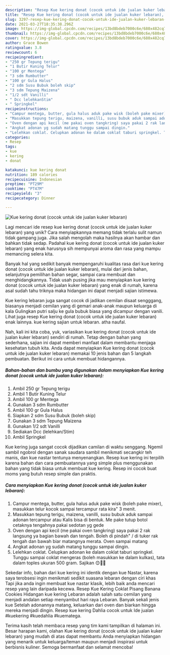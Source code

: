 ```yaml
---
description: "Resep Kue kering donat (cocok untuk ide jualan kuker lebaran), Sempurna"
title: "Resep Kue kering donat (cocok untuk ide jualan kuker lebaran), Sempurna"
slug: 3297-resep-kue-kering-donat-cocok-untuk-ide-jualan-kuker-lebaran-sempurna
date: 2021-03-27T18:35:38.296Z
image: https://img-global.cpcdn.com/recipes/13bd8bdeb7000c6e/680x482cq70/kue-kering-donat-cocok-untuk-ide-jualan-kuker-lebaran-foto-resep-utama.jpg
thumbnail: https://img-global.cpcdn.com/recipes/13bd8bdeb7000c6e/680x482cq70/kue-kering-donat-cocok-untuk-ide-jualan-kuker-lebaran-foto-resep-utama.jpg
cover: https://img-global.cpcdn.com/recipes/13bd8bdeb7000c6e/680x482cq70/kue-kering-donat-cocok-untuk-ide-jualan-kuker-lebaran-foto-resep-utama.jpg
author: Grace Bowen
ratingvalue: 3.8
reviewcount: 6
recipeingredient:
- "250 gr Tepung terigu"
- "1 Butir Kuning Telur"
- "100 gr Mentega"
- "3 sdm Rumbutter"
- "100 gr Gula Halus"
- "2 sdm Susu Bubuk boleh skip"
- "3 sdm Tepung Maizena"
- "1/2 sdt Vanilli"
- " Dcc lelehkanStim"
- " Springkel"
recipeinstructions:
- "Campur mentega, butter, gula halus aduk pake wisk (boleh pake mixer), masukkan telur kocok sampai tercampur rata kira&#34; 3 menit."
- "Masukkan tepung terigu, maizena, vanilli, susu bubuk aduk sampai adonan tercampur atau Kalis bisa di bentuk. Me pake tutup botol cetaknya tengahnya pakai sedotan yg gede"
- "Oven dengan api kecil (me pakai oven tangkring) saya pakai 2 rak langsung ya bagian bawah dan tengah. Boleh di pindah&#34; / di tuker rak tengah dan bawah biar matangnya merata. Oven sampai matang"
- "Angkat adonan yg sudah matang tunggu sampai dingin."
- "Lelehkan coklat. Celupkan adonan ke dalam coklat taburi springkel. Tunggu sampai coklat mengeras (boleh masukkan ke dalam kulkas), tata dalam toples ukuran 500 gram. Sajikan 😊👩‍🍳"
categories:
- Resep
tags:
- kue
- kering
- donat

katakunci: kue kering donat 
nutrition: 189 calories
recipecuisine: Indonesian
preptime: "PT29M"
cooktime: "PT47M"
recipeyield: "3"
recipecategory: Dinner

---
```



![Kue kering donat (cocok untuk ide jualan kuker lebaran)](https://img-global.cpcdn.com/recipes/13bd8bdeb7000c6e/680x482cq70/kue-kering-donat-cocok-untuk-ide-jualan-kuker-lebaran-foto-resep-utama.jpg)

Lagi mencari ide resep kue kering donat (cocok untuk ide jualan kuker lebaran) yang unik? Cara menyiapkannya memang tidak terlalu sulit namun tidak gampang juga. Jika salah mengolah maka hasilnya akan hambar dan bahkan tidak sedap. Padahal kue kering donat (cocok untuk ide jualan kuker lebaran) yang enak harusnya sih mempunyai aroma dan rasa yang mampu memancing selera kita.

Banyak hal yang sedikit banyak mempengaruhi kualitas rasa dari kue kering donat (cocok untuk ide jualan kuker lebaran), mulai dari jenis bahan, selanjutnya pemilihan bahan segar, sampai cara membuat dan menghidangkannya. Tidak usah pusing jika mau menyiapkan kue kering donat (cocok untuk ide jualan kuker lebaran) yang enak di rumah, karena asal sudah tahu triknya maka hidangan ini dapat menjadi sajian istimewa.

Kue kering lebaran juga sangat cocok di jadikan cemilan disaat sengggang, biasanya menjadi cemilan yang di gemari anak-anak maupun keluarga di kala Gulingkan putri salju ke gula bubuk biasa yang dicampur dengan vanili. Lihat juga resep Kue kering donat (cocok untuk ide jualan kuker lebaran) enak lainnya. kue kering sajian untuk lebaran. atha naufal.


Nah, kali ini kita coba, yuk, variasikan kue kering donat (cocok untuk ide jualan kuker lebaran) sendiri di rumah. Tetap dengan bahan yang sederhana, sajian ini dapat memberi manfaat dalam membantu menjaga kesehatan tubuh kita. Anda dapat menyiapkan Kue kering donat (cocok untuk ide jualan kuker lebaran) memakai 10 jenis bahan dan 5 langkah pembuatan. Berikut ini cara untuk membuat hidangannya.

<!--inarticleads1-->

##### Bahan-bahan dan bumbu yang digunakan dalam menyiapkan Kue kering donat (cocok untuk ide jualan kuker lebaran):

1. Ambil 250 gr Tepung terigu
1. Ambil 1 Butir Kuning Telur
1. Ambil 100 gr Mentega
1. Gunakan 3 sdm Rumbutter
1. Ambil 100 gr Gula Halus
1. Siapkan 2 sdm Susu Bubuk (boleh skip)
1. Gunakan 3 sdm Tepung Maizena
1. Gunakan 1/2 sdt Vanilli
1. Sediakan  Dcc (lelehkan/Stim)
1. Ambil  Springkel


Kue kering juga sangat cocok dijadikan camilan di waktu senggang. Ngemil sambil ngobrol dengan sanak saudara sambil menikmati secangkir teh manis, dan kue nastar tentunya menyenangkan. Resep kue kering ini terpilih karena bahan dan cara pembuatannya yang simple plus menggunakan bahan yang tidak biasa untuk membuat kue kering. Resep ini cocok buat moms yang butuh resep simple dan praktis. 

<!--inarticleads2-->

##### Cara menyiapkan Kue kering donat (cocok untuk ide jualan kuker lebaran):

1. Campur mentega, butter, gula halus aduk pake wisk (boleh pake mixer), masukkan telur kocok sampai tercampur rata kira&#34; 3 menit.
1. Masukkan tepung terigu, maizena, vanilli, susu bubuk aduk sampai adonan tercampur atau Kalis bisa di bentuk. Me pake tutup botol cetaknya tengahnya pakai sedotan yg gede
1. Oven dengan api kecil (me pakai oven tangkring) saya pakai 2 rak langsung ya bagian bawah dan tengah. Boleh di pindah&#34; / di tuker rak tengah dan bawah biar matangnya merata. Oven sampai matang
1. Angkat adonan yg sudah matang tunggu sampai dingin.
1. Lelehkan coklat. Celupkan adonan ke dalam coklat taburi springkel. Tunggu sampai coklat mengeras (boleh masukkan ke dalam kulkas), tata dalam toples ukuran 500 gram. Sajikan 😊👩‍🍳


Sekedar info, bahan dari kue kering ini identik dengan kue Nastar, karena saya terobsesi ingin menikmati sedikit suasana lebaran dengan ciri khas Tapi jika anda ingin membuat kue nastar klasik, lebih baik anda mencari resep yang lain daripada kecewa. Resep Kue Kering Coklat Pisang Banana Cookies Hidangan kue kering Lebaran adalah salah satu cemilan yang menjadi andalan setiap menyambut hari raya Lebaran. Banyak sekali jenis kue Setelah adonannya matang, keluarkan dari oven dan biarkan hingga mereka menjadi dingin. Resep kue kering Dahlia cocok untuk Ide jualan #kuekering #kuedahlia #kuematega. 

Terima kasih telah membaca resep yang tim kami tampilkan di halaman ini. Besar harapan kami, olahan Kue kering donat (cocok untuk ide jualan kuker lebaran) yang mudah di atas dapat membantu Anda menyiapkan hidangan yang menarik untuk keluarga/teman maupun menjadi inspirasi untuk berbisnis kuliner. Semoga bermanfaat dan selamat mencoba!
